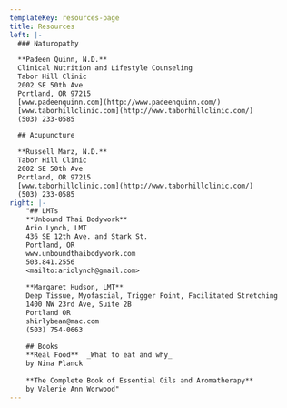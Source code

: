```yaml
---
templateKey: resources-page
title: Resources
left: |-
  ### Naturopathy

  **Padeen Quinn, N.D.**  
  Clinical Nutrition and Lifestyle Counseling  
  Tabor Hill Clinic  
  2002 SE 50th Ave  
  Portland, OR 97215  
  [www.padeenquinn.com](http://www.padeenquinn.com/)  
  [www.taborhillclinic.com](http://www.taborhillclinic.com/)  
  (503) 233-0585

  ## Acupuncture

  **Russell Marz, N.D.**  
  Tabor Hill Clinic  
  2002 SE 50th Ave  
  Portland, OR 97215  
  [www.taborhillclinic.com](http://www.taborhillclinic.com/)  
  (503) 233-0585
right: |-
    "## LMTs  
    **Unbound Thai Bodywork**  
    Ario Lynch, LMT  
    436 SE 12th Ave. and Stark St.  
    Portland, OR  
    www.unboundthaibodywork.com  
    503.841.2556  
    <mailto:ariolynch@gmail.com>
    
    **Margaret Hudson, LMT**  
    Deep Tissue, Myofascial, Trigger Point, Facilitated Stretching  
    1400 NW 23rd Ave, Suite 2B  
    Portland OR  
    shirlybean@mac.com  
    (503) 754-0663  
    
    ## Books  
    **Real Food**  _What to eat and why_  
    by Nina Planck
    
    **The Complete Book of Essential Oils and Aromatherapy**  
    by Valerie Ann Worwood"
---
```


